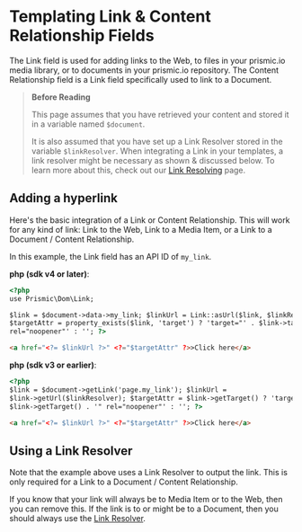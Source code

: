 # Templating Link & Content Relationship Fields

The Link field is used for adding links to the Web, to files in your prismic.io media library, or to documents in your prismic.io repository. The Content Relationship field is a Link field specifically used to link to a Document.

> **Before Reading**
>
> This page assumes that you have retrieved your content and stored it in a variable named `$document`.
>
> It is also assumed that you have set up a Link Resolver stored in the variable `$linkResolver`. When integrating a Link in your templates, a link resolver might be necessary as shown & discussed below. To learn more about this, check out our [Link Resolving](../04-beyond-the-api/01-link-resolving.md) page.

## Adding a hyperlink

Here's the basic integration of a Link or Content Relationship. This will work for any kind of link: Link to the Web, Link to a Media Item, or a Link to a Document / Content Relationship.

In this example, the Link field has an API ID of `my_link`.

**php (sdk v4 or later)**:

```html
<?php
use Prismic\Dom\Link;

$link = $document->data->my_link; $linkUrl = Link::asUrl($link, $linkResolver);
$targetAttr = property_exists($link, 'target') ? 'target="' . $link->target . '"
rel="noopener"' : ''; ?>

<a href="<?= $linkUrl ?>" <?="$targetAttr" ?>>Click here</a>
```

**php (sdk v3 or earlier)**:

```html
<?php
$link = $document->getLink('page.my_link'); $linkUrl =
$link->getUrl($linkResolver); $targetAttr = $link->getTarget() ? 'target="' .
$link->getTarget() . '" rel="noopener"' : ''; ?>

<a href="<?= $linkUrl ?>" <?="$targetAttr" ?>>Click here</a>
```

## Using a Link Resolver

Note that the example above uses a Link Resolver to output the link. This is only required for a Link to a Document / Content Relationship.

If you know that your link will always be to Media Item or to the Web, then you can remove this. If the link is to or might be to a Document, then you should always use the [Link Resolver](../04-beyond-the-api/01-link-resolving.md).
